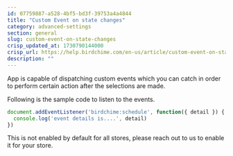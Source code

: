 ```yaml
---
id: 07759887-a528-4bf5-bd3f-39753a4a4844
title: "Custom Event on state changes"
category: advanced-settings
section: general
slug: custom-event-on-state-changes
crisp_updated_at: 1730790144000
crisp_url: https://help.birdchime.com/en-us/article/custom-event-on-state-changes-bfj6bz/
description: ""
---
```


App is capable of dispatching custom events which you can catch in order to perform certain action after the selections are made.

Following is the sample code to listen to the events.

```javascript
document.addEventListener('birdchime:schedule', function({ detail }) {
  console.log('event details is....', detail)
})
```

This is not enabled by default for all stores, please reach out to us to enable it for your store.
